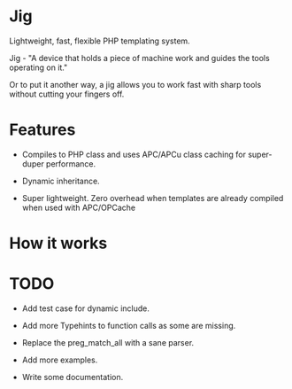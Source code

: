 Jig
===

Lightweight, fast, flexible PHP templating system.

Jig - "A device that holds a piece of machine work and guides the tools operating on it."

Or to put it another way, a jig allows you to work fast with sharp tools without cutting your fingers off.


Features 
========

* Compiles to PHP class and uses APC/APCu class caching for super-duper performance.

* Dynamic inheritance.

* Super lightweight. Zero overhead when templates are already compiled when used with APC/OPCache



How it works
============




TODO
====

* Add test case for dynamic include.

* Add more Typehints to function calls as some are missing.

* Replace the preg_match_all with a sane parser.

* Add more examples.

* Write some documentation.
